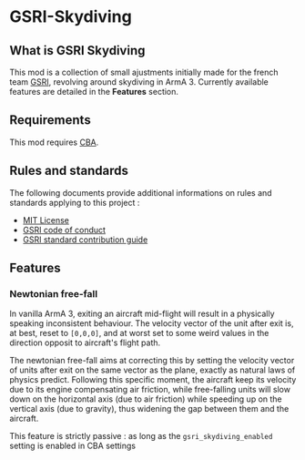 # GSRI-Skydiving

## What is GSRI Skydiving
This mod is a collection of small ajustments initially made for the french team [GSRI](https://www.gsri.team), revolving around skydiving in ArmA 3. Currently available features are detailed in the __Features__ section.

## Requirements
This mod requires [CBA](https://github.com/CBATeam/CBA_A3).

## Rules and standards
The following documents provide additional informations on rules and standards applying to this project :

*   [MIT License](../LICENSE)
*   [GSRI code of conduct](https://github.com/team-gsri/.github/blob/master/CODE_OF_CONDUCT.md)
*   [GSRI standard contribution guide](https://github.com/team-gsri/.github/blob/master/CONTRIBUTING.md)

## Features

### Newtonian free-fall

In vanilla ArmA 3, exiting an aircraft mid-flight will result in a physically speaking inconsistent behaviour. The velocity vector of the unit after exit is, at best, reset to `[0,0,0]`, and at worst set to some weird values in the direction opposit to aircraft's flight path.

The newtonian free-fall aims at correcting this by setting the velocity vector of units after exit on the same vector as the plane, exactly as natural laws of physics predict. Following this specific moment, the aircraft keep its velocity due to its engine compensating air friction, while free-falling units will slow down on the horizontal axis (due to air friction) while speeding up on the vertical axis (due to gravity), thus widening the gap between them and the aircraft.

This feature is strictly passive : as long as the `gsri_skydiving_enabled` setting is enabled in CBA settings